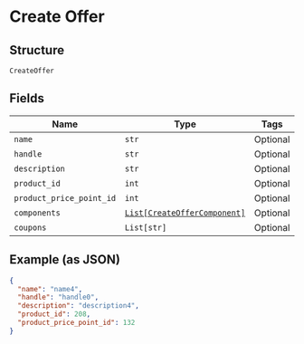 
# Create Offer

## Structure

`CreateOffer`

## Fields

| Name | Type | Tags | Description |
|  --- | --- | --- | --- |
| `name` | `str` | Optional | - |
| `handle` | `str` | Optional | - |
| `description` | `str` | Optional | - |
| `product_id` | `int` | Optional | - |
| `product_price_point_id` | `int` | Optional | - |
| `components` | [`List[CreateOfferComponent]`](../../doc/models/create-offer-component.md) | Optional | - |
| `coupons` | `List[str]` | Optional | - |

## Example (as JSON)

```json
{
  "name": "name4",
  "handle": "handle0",
  "description": "description4",
  "product_id": 208,
  "product_price_point_id": 132
}
```

